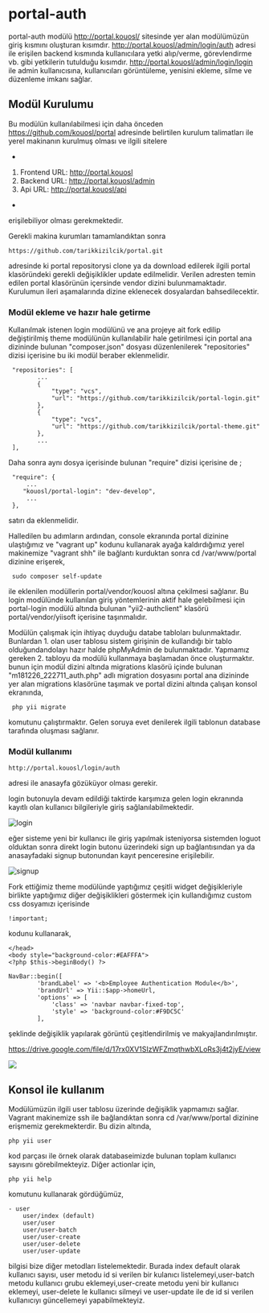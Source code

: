# portal-auth

portal-auth modülü http://portal.kouosl/ sitesinde yer alan modülümüzün giriş kısmını oluşturan kısımdır.
http://portal.kouosl/admin/login/auth adresi ile erişilen backend kısmında kullanıcılara yetki alıp/verme, görevlendirme vb. gibi yetkilerin tutulduğu kısımdır.
http://portal.kouosl/admin/login/login ile admin kullanıcısına, kullanıcıları görüntüleme, yenisini ekleme, silme ve düzenleme imkanı sağlar.

## Modül Kurulumu
 
Bu modülün kullanılabilmesi için daha önceden https://github.com/kouosl/portal adresinde belirtilen kurulum talimatları ile yerel makinanın kurulmuş olması ve ilgili sitelere 

-
1. Frontend URL: http://portal.kouosl
2. Backend URL: http://portal.kouosl/admin
3. Api URL: http://portal.kouosl/api

- 
erişilebiliyor olması gerekmektedir.

Gerekli makina kurumları tamamlandıktan sonra 

```
https://github.com/tarikkizilcik/portal.git 
```

adresinde ki portal repositorysi clone ya da download edilerek ilgili portal klasöründeki gerekli değişiklikler update edilmelidir. Verilen adresten temin edilen portal klasörünün içersinde vendor dizini bulunmamaktadır. Kurulumun ileri aşamalarında dizine eklenecek dosyalardan bahsedilecektir.  


### Modül ekleme ve hazır hale getirme

Kullanılmak istenen login modülünü ve ana projeye ait fork edilip değiştirilmiş theme modülünün kullanılabilir hale getirilmesi için portal ana dizininde bulunan "composer.json" dosyası düzenlenilerek "repositories" dizisi içerisine bu iki modül beraber eklenmelidir.


```
 "repositories": [
        ...
	    {
            "type": "vcs",
            "url": "https://github.com/tarikkizilcik/portal-login.git"
        },
        {
            "type": "vcs",
            "url": "https://github.com/tarikkizilcik/portal-theme.git"
        },
        ...
 ],
```
Daha sonra aynı dosya içerisinde bulunan "require" dizisi içerisine de ;

```
 "require": {
     ...
	"kouosl/portal-login": "dev-develop",
     ...
 },
```
satırı da eklenmelidir. 

Halledilen bu adımların ardından, console ekranında portal dizinine ulaştığımız ve "vagrant up" kodunu kullanarak ayağa kaldırdığımız yerel makinemize "vagrant shh" ile bağlantı kurduktan sonra cd /var/www/portal dizinine erişerek,
```
 sudo composer self-update
```
ile eklenilen modüllerin portal/vendor/kouosl altına çekilmesi sağlanır.
Bu login modülünde kullanılan giriş yöntemlerinin aktif hale gelebilmesi için portal-login modülü altında bulunan "yii2-authclient" klasörü portal/vendor/yiisoft içerisine taşınmalıdır.


Modülün çalışmak için ihtiyaç duyduğu databe tabloları bulunmaktadır. Bunlardan 1. olan user tablosu sistem girişinin de kullandığı bir tablo olduğundandolayı hazır halde phpMyAdmin de bulunmaktadır. Yapmamız gereken 2. tabloyu da modülü kullanmaya başlamadan önce oluşturmaktır. bunun için modül dizini altında migrations klasörü içinde bulunan "m181226_222711_auth.php" adlı migration dosyasını portal ana dizininde yer alan migrations klasörüne taşımak ve portal dizini altında çalışan konsol ekranında,
```
 php yii migrate
```
komutunu çalıştırmaktır. Gelen soruya evet denilerek ilgili tablonun database tarafında oluşması sağlanır.
### Modül kullanımı 
```
http://portal.kouosl/login/auth
```
adresi ile anasayfa gözüküyor olması gerekir.

login butonuyla devam edildiği taktirde karşımıza gelen login ekranında kayıtlı olan kullanıcı bilgileriyle giriş sağlanılabilmektedir.

![login](https://user-images.githubusercontent.com/41762847/50738173-3d493600-11e2-11e9-9f15-e7bc8a074c61.png)

eğer sisteme yeni bir kullanıcı ile giriş yapılmak isteniyorsa sistemden loguot olduktan sonra direkt login butonu üzerindeki sign up bağlantısından ya da anasayfadaki signup butonundan kayıt penceresine erişilebilir.

![signup](https://user-images.githubusercontent.com/41762847/50738261-f14ac100-11e2-11e9-9c6a-70998cfa639f.png)

Fork ettiğimiz theme modülünde yaptığımız çeşitli widget değişikleriyle birlikte yaptığımız diğer değişiklikleri göstermek için kullandığımız custom css dosyamızı içerisinde 
```
!important;
```

kodunu kullanarak,
```
</head>
<body style="background-color:#EAFFFA">
<?php $this->beginBody() ?>

NavBar::begin([
        'brandLabel' => '<b>Employee Authentication Module</b>',
        'brandUrl' => Yii::$app->homeUrl,
        'options' => [
            'class' => 'navbar navbar-fixed-top',
            'style' => 'background-color:#F9DC5C'
        ],
```
şeklinde değişiklik yapılarak görüntü çeşitlendirilmiş ve makyajlandırılmıştır.

https://drive.google.com/file/d/17rx0XV1SIzWFZmqthwbXLoRs3j4t2jyE/view

![](file:///C:/Users/vagrant/Desktop/base%20gorunum.png)



## Konsol ile kullanım

Modülümüzün ilgili user tablosu üzerinde değişiklik yapmamızı sağlar.
Vagrant makinemize ssh ile bağlandıktan sonra cd /var/www/portal dizinine erişmemiz gerekmekterdir. Bu dizin altında,

```
php yii user
```
kod parçası ile örnek olarak databaseimizde bulunan toplam kullanıcı sayısını görebilmekteyiz. Diğer actionlar için,

```
php yii help
```
komutunu kullanarak gördüğümüz,
```
- user
    user/index (default)
    user/user
    user/user-batch
    user/user-create
    user/user-delete
    user/user-update
```
bilgisi bize diğer metodları listelemektedir. Burada index default olarak kullanıcı sayısı, user metodu id si verilen bir kulanıcı listelemeyi,user-batch metodu kullanıcı grubu eklemeyi,user-create metodu yeni bir kullanıcı eklemeyi, user-delete le kullanıcı silmeyi ve user-update ile de id si verilen kullanıcıyı güncellemeyi yapabilmekteyiz.
